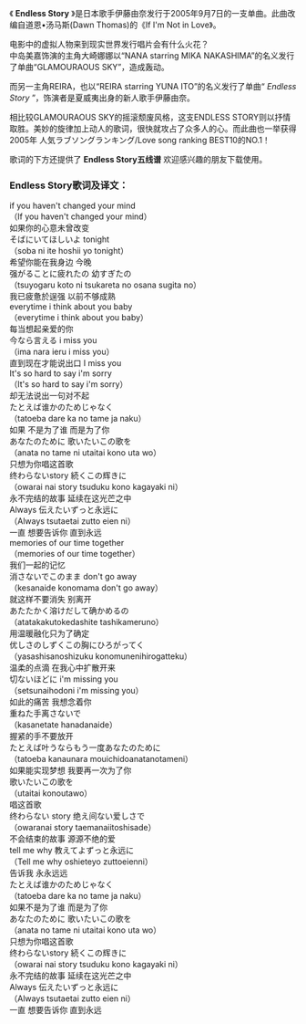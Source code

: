 

《 **Endless Story** 》是日本歌手伊藤由奈发行于2005年9月7日的一支单曲。此曲改编自道恩•汤马斯(Dawn Thomas)的《If
I'm Not in Love》。  
  
电影中的虚拟人物来到现实世界发行唱片会有什么火花？  
中岛美嘉饰演的主角大崎娜娜以“NANA starring MIKA NAKASHIMA”的名义发行了单曲“GLAMOURAOUS SKY”，造成轰动。  
  
而另一主角REIRA，也以“REIRA starring YUNA ITO”的名义发行了单曲“ _Endless Story_
”，饰演者是夏威夷出身的新人歌手伊藤由奈。  
  
相比较GLAMOURAOUS SKY的摇滚颓废风格，这支ENDLESS
STORY则以抒情取胜。美妙的旋律加上动人的歌词，很快就攻占了众多人的心。而此曲也一举获得2005年 人気ラブソングランキング/Love song
ranking BEST10的NO.1！  
  
歌词的下方还提供了 **Endless Story五线谱** 欢迎感兴趣的朋友下载使用。

### Endless Story歌词及译文：

if you haven't changed your mind  
（If you haven't changed your mind）  
如果你的心意未曾改变  
そばにいてほしいよ tonight  
（soba ni ite hoshii yo tonight）  
希望你能在我身边 今晚  
强がることに疲れたの 幼すぎたの  
（tsuyogaru koto ni tsukareta no osana sugita no）  
我已疲惫於逞强 以前不够成熟  
everytime i think about you baby  
（everytime i think about you baby）  
每当想起亲爱的你  
今なら言える i miss you  
（ima nara ieru i miss you）  
直到现在才能说出口 I miss you  
It's so hard to say i'm sorry  
（It's so hard to say i'm sorry）  
却无法说出一句对不起  
たとえば谁かのためじゃなく  
（tatoeba dare ka no tame ja naku）  
如果 不是为了谁 而是为了你  
あなたのために 歌いたいこの歌を  
（anata no tame ni utaitai kono uta wo）  
只想为你唱这首歌  
终わらないstory 続くこの辉きに  
（owarai nai story tsuduku kono kagayaki ni）  
永不完结的故事 延续在这光芒之中  
Always 伝えたいずっと永远に  
（Always tsutaetai zutto eien ni）  
一直 想要告诉你 直到永远  
memories of our time together  
（memories of our time together）  
我们一起的记忆  
消さないでこのまま don't go away  
（kesanaide konomama don't go away）  
就这样不要消失 别离开  
あたたかく溶けだして确かめるの  
（atatakakutokedashite tashikameruno）  
用温暖融化只为了确定  
优しさのしずくこの胸にひろがってく  
（yasashisanoshizuku konomunenihirogatteku）  
温柔的点滴 在我心中扩散开来  
切ないほどに i'm missing you  
（setsunaihodoni i'm missing you）  
如此的痛苦 我想念着你  
重ねた手离さないで  
（kasanetate hanadanaide）  
握紧的手不要放开  
たとえば叶うならもう一度あなたのために  
（tatoeba kanaunara mouichidoanatanotameni）  
如果能实现梦想 我要再一次为了你  
歌いたいこの歌を  
（utaitai konoutawo）  
唱这首歌  
终わらない story 绝え间ない爱しさで  
（owaranai story taemanaiitoshisade）  
不会结束的故事 源源不绝的爱  
tell me why 教えてよずっと永远に  
（Tell me why oshieteyo zuttoeienni）  
告诉我 永永远远  
たとえば谁かのためじゃなく  
（tatoeba dare ka no tame ja naku）  
如果不是为了谁 而是为了你  
あなたのために 歌いたいこの歌を  
（anata no tame ni utaitai kono uta wo）  
只想为你唱这首歌  
终わらないstory 続くこの辉きに  
（owarai nai story tsuduku kono kagayaki ni）  
永不完结的故事 延续在这光芒之中  
Always 伝えたいずっと永远に  
（Always tsutaetai zutto eien ni）  
一直 想要告诉你 直到永远

